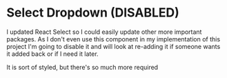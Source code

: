 # Select Dropdown (DISABLED)

I updated React Select so I could easily update other more important packages. As I don't even use this component in my implementation of this project I'm going to disable it and will look at re-adding it if someone wants it added back or if I need it later.

It is sort of styled, but there's so much more required

